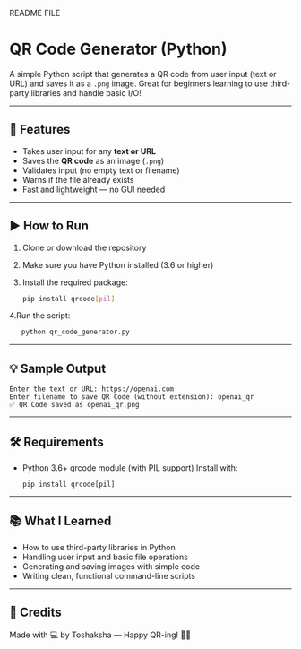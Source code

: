 README FILE
# QR Code Generator (Python)

A simple Python script that generates a QR code from user input (text or URL) and saves it as a `.png` image. Great for beginners learning to use third-party libraries and handle basic I/O!

---

## 🧰 Features

- Takes user input for any **text or URL**
- Saves the **QR code** as an image (`.png`)
- Validates input (no empty text or filename)
- Warns if the file already exists
- Fast and lightweight — no GUI needed

---

## ▶️ How to Run

1. Clone or download the repository
2. Make sure you have Python installed (3.6 or higher)
3. Install the required package:

   ```bash
   pip install qrcode[pil]
   ```
4.Run the script:

```bash
   python qr_code_generator.py
   ```

---

## 💡 Sample Output
```
Enter the text or URL: https://openai.com
Enter filename to save QR Code (without extension): openai_qr
✅ QR Code saved as openai_qr.png
```

---

## 🛠 Requirements
- Python 3.6+
qrcode module (with PIL support)
Install with:
    ```
    pip install qrcode[pil]

---

## 📚 What I Learned

- How to use third-party libraries in Python
- Handling user input and basic file operations
- Generating and saving images with simple code
- Writing clean, functional command-line scripts

---

## 🙌 Credits
Made with 💻 by Toshaksha — Happy QR-ing! 🧾📱
